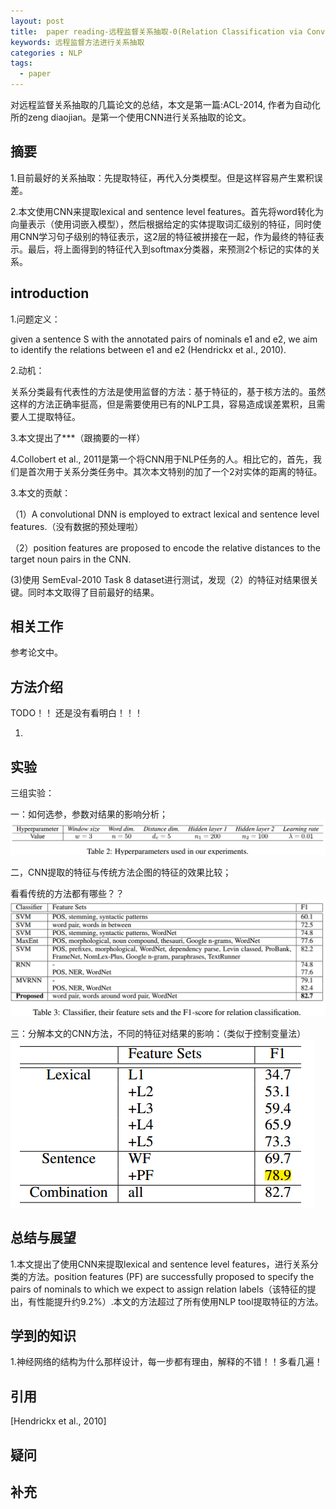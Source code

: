 ```yaml
---
layout: post
title:  paper reading-远程监督关系抽取-0(Relation Classification via Convolutional Deep Neural Network)
keywords: 远程监督方法进行关系抽取
categories : NLP
tags:
  - paper
---
```



对远程监督关系抽取的几篇论文的总结，本文是第一篇:ACL-2014, 作者为自动化所的zeng diaojian。是第一个使用CNN进行关系抽取的论文。


## 摘要
1.目前最好的关系抽取：先提取特征，再代入分类模型。但是这样容易产生累积误差。

2.本文使用CNN来提取lexical and sentence level features。首先将word转化为向量表示（使用词嵌入模型），然后根据给定的实体提取词汇级别的特征，同时使用CNN学习句子级别的特征表示，这2层的特征被拼接在一起，作为最终的特征表示。最后，将上面得到的特征代入到softmax分类器，来预测2个标记的实体的关系。


## introduction
1.问题定义：

given a sentence S with the annotated pairs of nominals e1 and e2, we aim
to identify the relations between e1 and e2 (Hendrickx et al., 2010).

2.动机：

关系分类最有代表性的方法是使用监督的方法：基于特征的，基于核方法的。虽然这样的方法正确率挺高，但是需要使用已有的NLP工具，容易造成误差累积，且需要人工提取特征。

3.本文提出了***（跟摘要的一样）

4.Collobert et al., 2011是第一个将CNN用于NLP任务的人。相比它的，首先，我们是首次用于关系分类任务中。其次本文特别的加了一个2对实体的距离的特征。

3.本文的贡献：

（1）A convolutional DNN is employed to extract lexical and sentence level features.（没有数据的预处理啦）

（2）position features are proposed to encode the relative distances to the target noun pairs in the CNN.

 (3)使用 SemEval-2010 Task 8 dataset进行测试，发现（2）的特征对结果很关键。同时本文取得了目前最好的结果。

## 相关工作

参考论文中。

## 方法介绍

TODO！！ 还是没有看明白！！！

1.


## 实验

三组实验：

一：如何选参，参数对结果的影响分析；
![](/images/NLP/CNN-3.png)

二，CNN提取的特征与传统方法企图的特征的效果比较；

看看传统的方法都有哪些？？
![](/images/NLP/CNN-2.png)

三：分解本文的CNN方法，不同的特征对结果的影响：（类似于控制变量法）
![](/images/NLP/CNN-1.png)

## 总结与展望

1.本文提出了使用CNN来提取lexical and sentence level features，进行关系分类的方法。position features (PF) are successfully proposed to specify the pairs of nominals to which we expect to assign relation labels（该特征的提出，有性能提升约9.2%）.本文的方法超过了所有使用NLP tool提取特征的方法。 


## 学到的知识

1.神经网络的结构为什么那样设计，每一步都有理由，解释的不错！！多看几遍！


## 引用

[Hendrickx et al., 2010]




## 疑问



## 补充



    